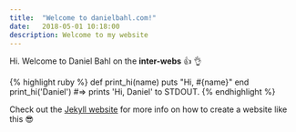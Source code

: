 ```yaml
---
title:  "Welcome to danielbahl.com!"
date:   2018-05-01 10:18:00
description: Welcome to my website
---
```


Hi. Welcome to Daniel Bahl on the **inter-webs** 👍 👌

{% highlight ruby %}
def print_hi(name)
  puts "Hi, #{name}"
end
print_hi('Daniel')
#=> prints 'Hi, Daniel' to STDOUT.
{% endhighlight %}

Check out the [Jekyll website][jekyll] for more info on how to create a website like this 😎

[jekyll]:    http://jekyllrb.com
